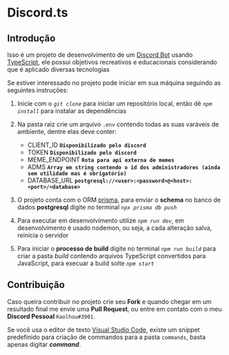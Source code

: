 # Discord.ts

## Introdução
Isso é um projeto de desenvolvimento de um [Discord Bot](https://discord.js.org) usando [TypeScript](https://www.typescriptlang.org), ele possui objetivos recreativos e educacionais considerando que é aplicado diversas tecnologias

Se estiver interessado no projeto pode iniciar em sua máquina seguindo as seguintes instruções:

1. Inicie com o *`git clone`* para iniciar um repositório local, então dê *`npm install`* para instalar as dependências
2. Na pasta raiz crie um arquivo `.env` contendo todas as suas varáveis de ambiente, dentre elas deve conter:

    * CLIENT_ID **`Disponibilizado pelo discord`**
    * TOKEN **`Disponibilizado pelo discord`**
    <!-- * GUILD_ID **`Id do servidor Discord`** -->
    * MEME_ENDPOINT **`Rota para api externa de memes`**
    * ADMS **`Array em string contendo o id dos administradores (ainda sem utilidade mas é obrigatório)`**
    <!-- * PATH_MEMES **`Caminho que leva à pasta de memes`** -->
    <!-- * CHANNEL_MEMES **`Canal onde os memes serão enviados diariamente`** -->
    * DATABASE_URL **`postgresql://<user>:<password>@<host>:<port>/<database>`**

3. O projeto conta com o ORM [prisma](https://www.prisma.io), para enviar o **schema** no banco de dados **postgresql** digite no terminal *`npx prisma db push`*
4. Para executar em desenvolvimento utilize *`npm run dev`*, em desenvolvimento é usado nodemon, ou seja, a cada alteração salva, reinicia o servidor
5. Para iniciar o **processo de build** digite no terminal *`npm run build`* para criar a pasta *build* contendo arquivos TypeScript convertidos para JavaScript, para execuar a build solte *`npm start`*


## Contribuição
Caso queira contribuir no projeto crie seu **Fork** e quando chegar em um resultado final me envie uma **Pull Request**, ou entre em contato com o meu **Discord Pessoal** `Kaolhou#3901`. 

Se você usa o editor de texto [Visual Studio Code](https://code.visualstudio.com/), existe um  snippet predefinido para criação de commandos para a pasta `commands`, basta apenas digitar **_command_**.